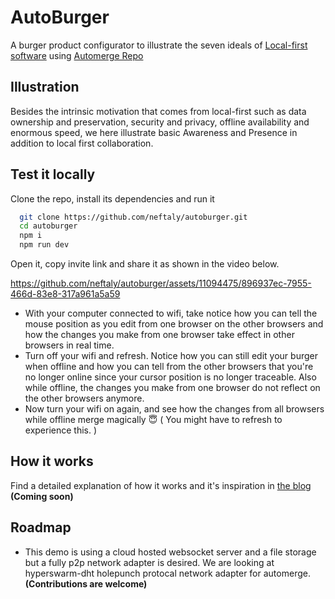 
# AutoBurger

A burger product configurator to illustrate the seven ideals of [Local-first software](https://www.inkandswitch.com/local-first/) using [Automerge Repo](https://github.com/automerge/automerge-repo)


## Illustration
Besides the intrinsic motivation that comes from local-first such as data ownership and preservation, security and privacy, offline availability and enormous speed, we here illustrate basic Awareness and Presence in addition to local first collaboration.

## Test it locally

Clone the repo, install its dependencies and run it

```bash
  git clone https://github.com/neftaly/autoburger.git
  cd autoburger
  npm i
  npm run dev
```

Open it, copy invite link and share it as shown in the video below. 


https://github.com/neftaly/autoburger/assets/11094475/896937ec-7955-466d-83e8-317a961a5a59


* With your computer connected to wifi, take notice how you can tell the mouse position as you edit from one browser on the other browsers and how the changes you make from one browser take effect in other browsers in real time.
* Turn off your wifi and refresh. Notice how you can still edit your burger when offline and how you can tell from the other browsers that you're no longer online since your cursor position is no longer traceable. Also while offline, the changes you make from one browser do not reflect on the other browsers anymore.
* Now turn your wifi on again, and see how the changes from all browsers while offline merge magically 😇 ( You might have to refresh to experience this. )
    
## How it works

Find a detailed explanation of how it works and it's inspiration in [the blog]() **(Coming soon)**
## Roadmap

- This demo is using a cloud hosted websocket server and a file storage but a fully p2p network adapter is desired. We are looking at hyperswarm-dht holepunch protocal network adapter for automerge. **(Contributions are welcome)**

